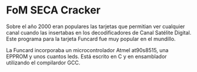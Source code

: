 # FoM SECA Cracker

Sobre el año 2000 eran populares las tarjetas que permitian ver cualquier canal cuando las insertabas en los decodificadores
de Canal Satélite Digital. Este programa para la tarjeta Funcard fue muy popular en el mundillo.

La Funcard incorporaba un microcontrolador Atmel at90s8515, una EPPROM y unos cuantos leds. Está escrito en C y en ensamblador utilizando el compilardor GCC.
